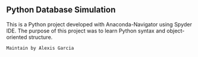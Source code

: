 ## Python Database Simulation

This is a Python project developed with Anaconda-Navigator using Spyder IDE. The purpose of this project was to learn Python syntax and object-oriented structure. 

```
Maintain by Alexis Garcia
```
